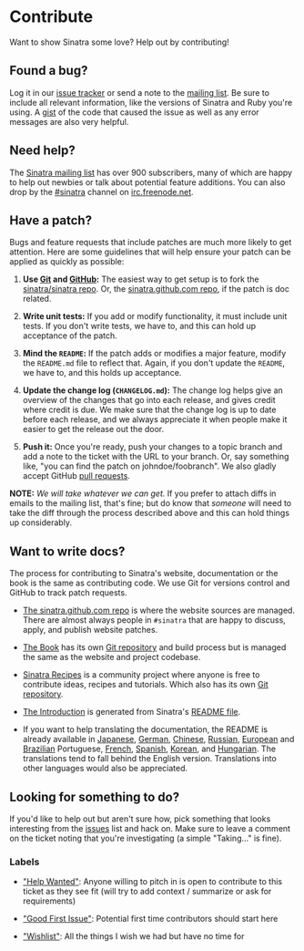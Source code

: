 # Contribute

Want to show Sinatra some love? Help out by contributing!

## Found a bug?

Log it in our [issue tracker][ghi] or send a note to the [mailing list][ml].
Be sure to include all relevant information, like the versions of Sinatra and
Ruby you're using. A [gist](http://gist.github.com/) of the code that caused
the issue as well as any error messages are also very helpful.

## Need help?

The [Sinatra mailing list][ml] has over 900 subscribers, many of which are happy
to help out newbies or talk about potential feature additions. You can also
drop by the [#sinatra](irc://chat.freenode.net/#sinatra) channel on
[irc.freenode.net](http://freenode.net).

## Have a patch?

Bugs and feature requests that include patches are much more likely to
get attention. Here are some guidelines that will help ensure your patch
can be applied as quickly as possible:

1. **Use [Git](http://git-scm.com) and [GitHub](http://github.com):**
   The easiest way to get setup is to fork the
   [sinatra/sinatra repo](http://github.com/sinatra/sinatra/).
   Or, the [sinatra.github.com repo](http://github.com/sinatra/sinatra.github.com/),
   if the patch is doc related.

2. **Write unit tests:** If you add or modify functionality, it must
   include unit tests. If you don't write tests, we have to, and this
   can hold up acceptance of the patch.

3. **Mind the `README`:** If the patch adds or modifies a major feature,
   modify the `README.md` file to reflect that. Again, if you don't
   update the `README`, we have to, and this holds up acceptance.

4. **Update the change log (`CHANGELOG.md`):** The change log helps give an
   overview of the changes that go into each release, and gives credit
   where credit is due. We make sure that the change log is up to date
   before each release, and we always appreciate it when people make
   it easier to get the release out the door.

5. **Push it:** Once you're ready, push your changes to a topic branch
   and add a note to the ticket with the URL to your branch. Or, say
   something like, "you can find the patch on johndoe/foobranch". We also
   gladly accept GitHub [pull requests](http://help.github.com/pull-requests/).

__NOTE:__ _We will take whatever we can get._ If you prefer to attach diffs in
emails to the mailing list, that's fine; but do know that _someone_ will need
to take the diff through the process described above and this can hold things
up considerably.

## Want to write docs?

The process for contributing to Sinatra's website, documentation or the book
is the same as contributing code. We use Git for versions control and GitHub to
track patch requests.

* [The sinatra.github.com repo](http://github.com/sinatra/sinatra.github.com/)
  is where the website sources are managed. There are almost always people in
  `#sinatra` that are happy to discuss, apply, and publish website patches.

* [The Book](http://sinatra-org-book.herokuapp.com/) has its own [Git
  repository](http://github.com/sinatra/sinatra-book/) and build process but is
  managed the same as the website and project codebase.

* [Sinatra Recipes](http://recipes.sinatrarb.com/) is a community
  project where anyone is free to contribute ideas, recipes and tutorials. Which
  also has its own [Git repository](http://github.com/sinatra/sinatra-recipes).

* [The Introduction](http://www.sinatrarb.com/intro.html) is generated from
  Sinatra's [README file](http://github.com/sinatra/sinatra/blob/master/README.md).

* If you want to help translating the documentation, the README is already
  available in
  [Japanese](http://github.com/sinatra/sinatra/blob/master/README.ja.md),
  [German](http://github.com/sinatra/sinatra/blob/master/README.de.md),
  [Chinese](https://github.com/sinatra/sinatra/blob/master/README.zh.md),
  [Russian](https://github.com/sinatra/sinatra/blob/master/README.ru.md),
  [European](https://github.com/sinatra/sinatra/blob/master/README.pt-pt.md) and
  [Brazilian](https://github.com/sinatra/sinatra/blob/master/README.pt-br.md)
  Portuguese,
  [French](https://github.com/sinatra/sinatra/blob/master/README.fr.md),
  [Spanish](https://github.com/sinatra/sinatra/blob/master/README.es.md),
  [Korean](https://github.com/sinatra/sinatra/blob/master/README.ko.md), and
  [Hungarian](https://github.com/sinatra/sinatra/blob/master/README.hu.md).
  The translations tend to fall behind the English version. Translations into
  other languages would also be appreciated.

## Looking for something to do?

If you'd like to help out but aren't sure how, pick something that looks
interesting from the [issues][ghi] list and hack on. Make sure to leave a
comment on the ticket noting that you're investigating (a simple "Taking…" is
fine).

[ghi]: http://github.com/sinatra/sinatra/issues
[ml]: http://groups.google.com/group/sinatrarb/topics "Sinatra Mailing List"

### Labels

* ["Help Wanted"](https://github.com/sinatra/sinatra/labels/help%20wanted): Anyone willing to pitch in is open to contribute to this ticket as they see fit (will try to add context / summarize or ask for requirements)

* ["Good First Issue"](https://github.com/sinatra/sinatra/labels/good%20first%20issue): Potential first time contributors should start here

* ["Wishlist"](https://github.com/sinatra/sinatra/labels/Wishlist): All the things I wish we had but have no time for
